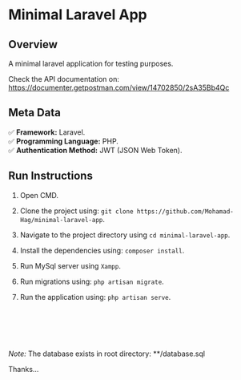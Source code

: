 # Minimal Laravel App
## Overview

A minimal laravel application for testing purposes.

Check the API documentation on: https://documenter.getpostman.com/view/14702850/2sA35Bb4Qc

## Meta Data

✅ **Framework:** Laravel.<br/>
✅ **Programming Language:** PHP.<br/>
✅ **Authentication Method:** JWT (JSON Web Token).<br/>

## Run Instructions

1) Open CMD.

2) Clone the project using: `git clone https://github.com/Mohamad-Hag/minimal-laravel-app`.

3) Navigate to the project directory using `cd minimal-laravel-app`.

4) Install the dependencies using: `composer install`.

5) Run MySql server using `Xampp`.

6) Run migrations using: `php artisan migrate`.

7) Run the application using: `php artisan serve`.

<br/><br/>
--------------
*Note:*
The database exists in root directory: **/database.sql

Thanks...